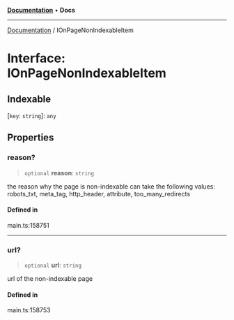 [**Documentation**](../README.md) • **Docs**

***

[Documentation](../globals.md) / IOnPageNonIndexableItem

# Interface: IOnPageNonIndexableItem

## Indexable

 \[`key`: `string`\]: `any`

## Properties

### reason?

> `optional` **reason**: `string`

the reason why the page is non-indexable
can take the following values: robots_txt, meta_tag, http_header, attribute, too_many_redirects

#### Defined in

main.ts:158751

***

### url?

> `optional` **url**: `string`

url of the non-indexable page

#### Defined in

main.ts:158753
